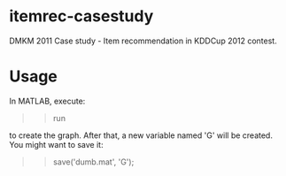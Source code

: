 itemrec-casestudy
=================

DMKM 2011 Case study - Item recommendation in KDDCup 2012 contest.


Usage
=================
In MATLAB, execute:
>> run

to create the graph. After that, a new variable named 'G' will be created. You might want to save it:
>> save('dumb.mat', 'G');